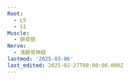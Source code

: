 ```yaml
---
Root:
  - L5
  - S1
Muscle:
  - 腓骨筋
Nerve:
  - 浅腓骨神経
lastmod: '2025-03-06'
last_edited: 2025-02-27T00:00:00.000Z
---
```




